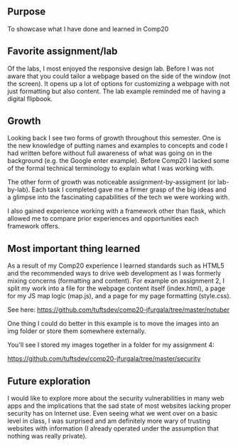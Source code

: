 ## Purpose
To showcase what I have done and learned in Comp20

## Favorite assignment/lab
Of the labs, I most enjoyed the responsive design lab. Before I was not aware that you could tailor a webpage based on the side of the window (not the screen). It opens up a lot of options for customizing a webpage with not just formatting but also content. The lab example reminded me of having a digital flipbook.

## Growth
Looking back I see two forms of growth throughout this semester. One is the new knowledge of putting names and examples to concepts and code I had written before without full awareness of what was going on in the background (e.g. the Google enter example). Before Comp20 I lacked some of the formal technical terminology to explain what I was working with. 

The other form of growth was noticeable assignment-by-assigment (or lab-by-lab). Each task I completed gave me a firmer grasp of the big ideas and a glimpse into the fascinating capabilities of the tech we were working with. 

I also gained experience working with a framework other than flask, which allowed me to compare prior experiences and opportunities each framework offers.

## Most important thing learned

As a result of my Comp20 experience I learned standards such as HTML5 and the recommended ways to drive web development as I was formerly mixing concerns (formatting and content). For example on assignment 2, I split my work into a file for the webpage content itself (index.html), a page for my JS map logic (map.js), and a page for my page formatting (style.css). 

See here: https://github.com/tuftsdev/comp20-jfurgala/tree/master/notuber

One thing I could do better in this example is to move the images into an img folder or store them somewhere externally.

You'll see I stored my images together in a folder for my assignment 4:

https://github.com/tuftsdev/comp20-jfurgala/tree/master/security

## Future exploration

I would like to explore more about the security vulnerabilities in many web apps and the implications that the sad state of most websites lacking proper security has on Internet use. Even seeing what we went over on a basic level in class, I was surprised and am definitely more wary of trusting websites with information (I already operated under the assumption that nothing was really private).